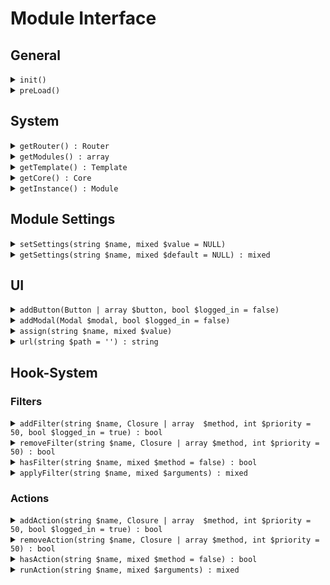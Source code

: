 # Module Interface

## General
<details>
  <summary><code class="language-php">init()</code></summary>
</details>
<details>
  <summary><code class="language-php">preLoad()</code></summary>
</details>

## System
<details>
  <summary><code class="language-php">getRouter() : Router</code></summary>
</details>
<details>
  <summary><code class="language-php">getModules() : array</code></summary>
</details>
<details>
  <summary><code class="language-php">getTemplate() : Template</code></summary>
</details>
<details>
  <summary><code class="language-php">getCore() : Core</code></summary>
</details>
<details>
  <summary><code class="language-php">getInstance() : Module</code></summary>
</details>

## Module Settings
<details>
  <summary><code class="language-php">setSettings(string $name, mixed $value = NULL)</code></summary>
</details>
<details>
  <summary><code class="language-php">getSettings(string $name, mixed $default = NULL) : mixed</code></summary>
</details>

## UI
<details>
  <summary><code class="language-php">addButton(Button | array $button, bool $logged_in = false)</code></summary>
</details>
<details>
  <summary><code class="language-php">addModal(Modal $modal, bool $logged_in = false)</code></summary>
</details>
<details>
  <summary><code class="language-php">assign(string $name, mixed $value)</code></summary>
</details>
<details>
  <summary><code class="language-php">url(string $path = '') : string</code></summary>
</details>

## Hook-System
### Filters
<details>
  <summary><code class="language-php">addFilter(string $name, Closure | array  $method, int $priority = 50, bool $logged_in = true) : bool</code></summary>
</details>
<details>
  <summary><code class="language-php">removeFilter(string $name, Closure | array $method, int $priority = 50) : bool</code></summary>
</details>
<details>
  <summary><code class="language-php">hasFilter(string $name, mixed $method = false) : bool</code></summary>
</details>
<details>
  <summary><code class="language-php">applyFilter(string $name, mixed $arguments) : mixed</code></summary>
</details>

### Actions
<details>
  <summary><code class="language-php">addAction(string $name, Closure | array  $method, int $priority = 50, bool $logged_in = true) : bool</code></summary>
</details>
<details>
  <summary><code class="language-php">removeAction(string $name, Closure | array $method, int $priority = 50) : bool</code></summary>
</details>
<details>
  <summary><code class="language-php">hasAction(string $name, mixed $method = false) : bool</code></summary>
</details>
<details>
  <summary><code class="language-php">runAction(string $name, mixed $arguments) : mixed</code></summary>
</details>
